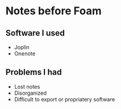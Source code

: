 # Notes before Foam

## Software I used

- Joplin
- Onenote

## Problems I had

- Lost notes
- Disorganized
- Difficult to export or propriatery software